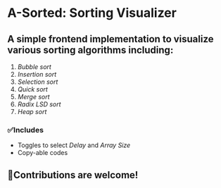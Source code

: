 
# A-Sorted: Sorting Visualizer


## A simple frontend implementation to visualize various sorting algorithms including:
1. _Bubble sort_<br>
2. _Insertion sort_<br>
3. _Selection sort_<br>
4. _Quick sort_<br>
5. _Merge sort_<br>
6. _Radix LSD sort_<br>
7. _Heap sort_<br>

### ✅Includes
 + Toggles to select _Delay_ and _Array Size_
 + Copy-able codes

## 🙌Contributions are welcome!
